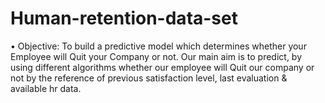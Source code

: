 # Human-retention-data-set
•	Objective: To build a predictive model which determines whether your Employee will Quit your Company or not.
Our main aim is to predict, by using different algorithms whether our employee will Quit our company or not by the reference of previous satisfaction level, last evaluation &amp; available hr data.
